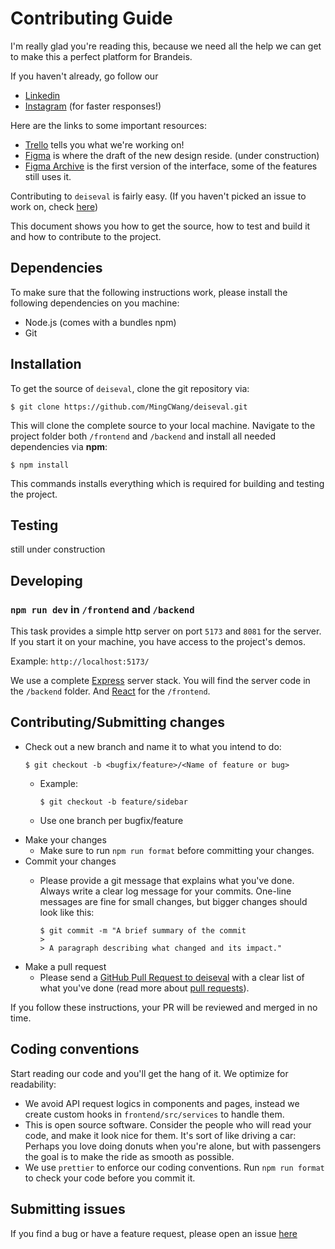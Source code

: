 # Contributing Guide

I'm really glad you're reading this, because we need all the help we can get to make this a perfect platform for Brandeis.

If you haven't already, go follow our 

  * [Linkedin](https://www.linkedin.com/company/deiseval/) 
  * [Instagram](https://www.instagram.com/deis_eval/) (for faster responses!)

Here are the links to some important resources:

  * [Trello](https://trello.com/b/bx6rja3O/deis-course-evaluation) tells you what we're working on!
  * [Figma](https://www.figma.com/file/aZmhk3pPxpaw6U8HvfMflz/deiseval?type=design&mode=design&t=VIeafslIWMOlRgKJ-0) is where the draft of the new design reside. (under construction)
  * [Figma Archive](https://www.figma.com/file/lMYyNOptCmZb5JlYXmKkif/CourseEvaluation?type=design&node-id=0-1&mode=design&t=xekzqwc36H9CNiwg-0) is the first version of the interface, some of the features still uses it.



Contributing to `deiseval` is fairly easy. (If you haven't picked an issue to work on, check [here](https://github.com/MingCWang/deiseval/issues))

This document shows you how to get the source, how to test and build it and how to contribute to the project.

## Dependencies

To make sure that the following instructions work, please install the following dependencies
on you machine:

- Node.js (comes with a bundles npm)
- Git

## Installation

To get the source of `deiseval`, clone the git repository via:

````
$ git clone https://github.com/MingCWang/deiseval.git
````

This will clone the complete source to your local machine. Navigate to the project folder both `/frontend` and `/backend`
and install all needed dependencies via **npm**:

````
$ npm install
````

This commands installs everything which is required for building and testing the project.

## Testing
still under construction

## Developing

### `npm run dev` in `/frontend` and `/backend`
This task provides a simple http server on port `5173` and `8081` for the server. If you start it on your machine, you have access to the project's demos.

Example: `http://localhost:5173/`

We use a complete [Express](http://expressjs.com/) server stack. You will
find the server code in the `/backend` folder. And [React](https://react.dev/) for the `/frontend`.

## Contributing/Submitting changes

- Check out a new branch and name it to what you intend to do:
 	````
    $ git checkout -b <bugfix/feature>/<Name of feature or bug>
    ````
  - Example:
   	````
    $ git checkout -b feature/sidebar
    ````
   
  - Use one branch per bugfix/feature
- Make your changes
  - Make sure to run `npm run format` before committing your changes.
- Commit your changes
  - Please provide a git message that explains what you've done.
	Always write a clear log message for your commits. One-line messages are fine for small changes, but bigger changes should look like this:

		$ git commit -m "A brief summary of the commit
		> 
		> A paragraph describing what changed and its impact."
- Make a pull request
	- Please send a [GitHub Pull Request to deiseval](https://github.com/MingCWang/deiseval/compare) with a clear list of what you've done (read more about [pull requests](https://docs.github.com/en/pull-requests/collaborating-with-pull-requests/proposing-changes-to-your-work-with-pull-requests/about-pull-requests)). 

If you follow these instructions, your PR will be reviewed and merged in no time.

## Coding conventions

Start reading our code and you'll get the hang of it. We optimize for readability:

  * We avoid API request logics in components and pages, instead we create custom hooks in `frontend/src/services` to handle them.
  * This is open source software. Consider the people who will read your code, and make it look nice for them. It's sort of like driving a car: Perhaps you love doing donuts when you're alone, but with passengers the goal is to make the ride as smooth as possible.
  * We use `prettier` to enforce our coding conventions. Run `npm run format` to check your code before you commit it.


## Submitting issues

If you find a bug or have a feature request, please open an issue [here](https://github.com/MingCWang/deiseval/issues/new?assignees=&labels=&projects=&template=bug_report.md&title=)

